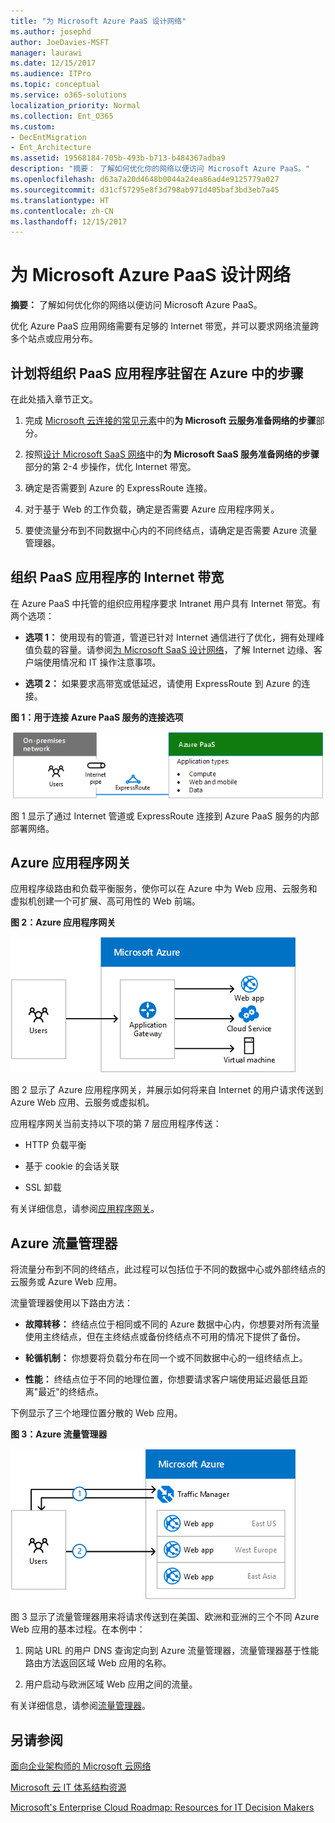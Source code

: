 ```yaml
---
title: "为 Microsoft Azure PaaS 设计网络"
ms.author: josephd
author: JoeDavies-MSFT
manager: laurawi
ms.date: 12/15/2017
ms.audience: ITPro
ms.topic: conceptual
ms.service: o365-solutions
localization_priority: Normal
ms.collection: Ent_O365
ms.custom:
- DecEntMigration
- Ent_Architecture
ms.assetid: 19568184-705b-493b-b713-b484367adba9
description: "摘要： 了解如何优化你的网络以便访问 Microsoft Azure PaaS。"
ms.openlocfilehash: d63a7a20d4648b0044a24ea86ad4e9125779a027
ms.sourcegitcommit: d31cf57295e8f3d798ab971d405baf3bd3eb7a45
ms.translationtype: HT
ms.contentlocale: zh-CN
ms.lasthandoff: 12/15/2017
---
```

# <a name="designing-networking-for-microsoft-azure-paas"></a>为 Microsoft Azure PaaS 设计网络

 **摘要：** 了解如何优化你的网络以便访问 Microsoft Azure PaaS。
  
优化 Azure PaaS 应用网络需要有足够的 Internet 带宽，并可以要求网络流量跨多个站点或应用分布。
  
## <a name="planning-steps-for-hosting-organization-paas-applications-in-azure"></a>计划将组织 PaaS 应用程序驻留在 Azure 中的步骤

在此处插入章节正文。
  
1. 完成 [Microsoft 云连接的常见元素](common-elements-of-microsoft-cloud-connectivity.md)中的**为 Microsoft 云服务准备网络的步骤**部分。
    
2. 按照[设计 Microsoft SaaS 网络](designing-networking-for-microsoft-saas.md)中的**为 Microsoft SaaS 服务准备网络的步骤**部分的第 2-4 步操作，优化 Internet 带宽。
    
3. 确定是否需要到 Azure 的 ExpressRoute 连接。
    
4. 对于基于 Web 的工作负载，确定是否需要 Azure 应用程序网关。
    
5. 要使流量分布到不同数据中心内的不同终结点，请确定是否需要 Azure 流量管理器。
    
## <a name="internet-bandwidth-for-organization-paas-applications"></a>组织 PaaS 应用程序的 Internet 带宽

在 Azure PaaS 中托管的组织应用程序要求 Intranet 用户具有 Internet 带宽。有两个选项：
  
- **选项 1：** 使用现有的管道，管道已针对 Internet 通信进行了优化，拥有处理峰值负载的容量。请参阅[为 Microsoft SaaS 设计网络](designing-networking-for-microsoft-saas.md)，了解 Internet 边缘、客户端使用情况和 IT 操作注意事项。
    
- **选项 2：** 如果要求高带宽或低延迟，请使用 ExpressRoute 到 Azure 的连接。
    
**图 1：用于连接 Azure PaaS 服务的连接选项**

![图 1：Azure PaaS 服务的连接选项](images/Network_Poster/PaaS1.png)
  
图 1 显示了通过 Internet 管道或 ExpressRoute 连接到 Azure PaaS 服务的内部部署网络。
  
## <a name="azure-application-gateway"></a>Azure 应用程序网关

应用程序级路由和负载平衡服务，使你可以在 Azure 中为 Web 应用、云服务和虚拟机创建一个可扩展、高可用性的 Web 前端。 
  
**图 2：Azure 应用程序网关**

![图 2：Azure 应用程序网关服务](images/Network_Poster/PaaS2.png)
  
图 2 显示了 Azure 应用程序网关，并展示如何将来自 Internet 的用户请求传送到 Azure Web 应用、云服务或虚拟机。
  
应用程序网关当前支持以下项的第 7 层应用程序传送：
  
- HTTP 负载平衡
    
- 基于 cookie 的会话关联
    
- SSL 卸载
    
有关详细信息，请参阅[应用程序网关]((https://docs.microsoft.com/azure/application-gateway/application-gateway-introduction))。
  
## <a name="azure-traffic-manager"></a>Azure 流量管理器

将流量分布到不同的终结点，此过程可以包括位于不同的数据中心或外部终结点的云服务或 Azure Web 应用。
  
流量管理器使用以下路由方法：
  
- **故障转移：** 终结点位于相同或不同的 Azure 数据中心内，你想要对所有流量使用主终结点，但在主终结点或备份终结点不可用的情况下提供了备份。
    
- **轮循机制：** 你想要将负载分布在同一个或不同数据中心的一组终结点上。
    
- **性能：** 终结点位于不同的地理位置，你想要请求客户端使用延迟最低且距离"最近"的终结点。
    
下例显示了三个地理位置分散的 Web 应用。
  
**图 3：Azure 流量管理器**

![图 3：Azure 流量管理器](images/Network_Poster/PaaS3.png)
  
图 3 显示了流量管理器用来将请求传送到在美国、欧洲和亚洲的三个不同 Azure Web 应用的基本过程。在本例中：
  
1. 网站 URL 的用户 DNS 查询定向到 Azure 流量管理器，流量管理器基于性能路由方法返回区域 Web 应用的名称。
    
2. 用户启动与欧洲区域 Web 应用之间的流量。
    
有关详细信息，请参阅[流量管理器]((https://docs.microsoft.com/azure/traffic-manager/traffic-manager-overview))。
  
## <a name="see-also"></a>另请参阅

[面向企业架构师的 Microsoft 云网络](microsoft-cloud-networking-for-enterprise-architects.md)
  
[Microsoft 云 IT 体系结构资源](microsoft-cloud-it-architecture-resources.md)

[Microsoft's Enterprise Cloud Roadmap: Resources for IT Decision Makers]((https://sway.com/FJ2xsyWtkJc2taRD))



